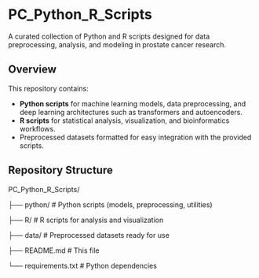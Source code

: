 # PC_Python_R_Scripts

A curated collection of Python and R scripts designed for data preprocessing, analysis, and modeling in prostate cancer research.

## Overview

This repository contains:

- **Python scripts** for machine learning models, data preprocessing, and deep learning architectures such as transformers and autoencoders.
- **R scripts** for statistical analysis, visualization, and bioinformatics workflows.
- Preprocessed datasets formatted for easy integration with the provided scripts.

## Repository Structure


PC_Python_R_Scripts/

├── python/ # Python scripts (models, preprocessing, utilities)

├── R/ # R scripts for analysis and visualization

├── data/ # Preprocessed datasets ready for use

├── README.md # This file

└── requirements.txt # Python dependencies
